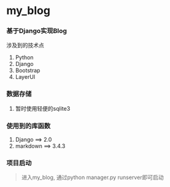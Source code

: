 # my_blog
### 基于Django实现Blog
涉及到的技术点
1. Python
2. Django
3. Bootstrap
4. LayerUI

### 数据存储
1. 暂时使用轻便的sqlite3

### 使用到的库函数
1. Django ==> 2.0
2. markdown ==> 3.4.3

### 项目启动
> 进入my_blog, 通过python manager.py runserver即可启动